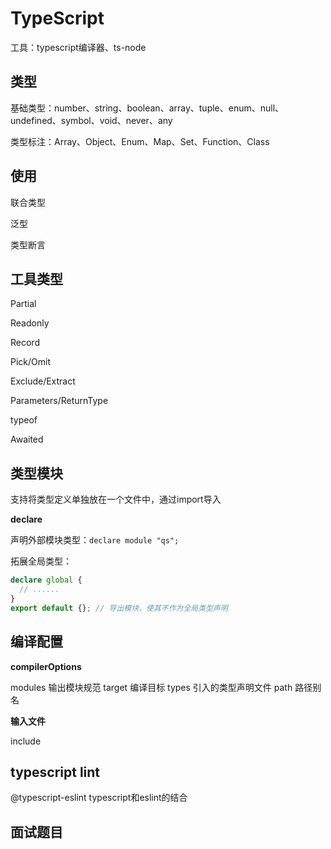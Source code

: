 # TypeScript

工具：typescript编译器、ts-node

## 类型

基础类型：number、string、boolean、array、tuple、enum、null、undefined、symbol、void、never、any

类型标注：Array、Object、Enum、Map、Set、Function、Class

## 使用

联合类型

泛型

类型断言

## 工具类型

Partial

Readonly

Record

Pick/Omit

Exclude/Extract

Parameters/ReturnType

typeof

Awaited

## 类型模块

支持将类型定义单独放在一个文件中，通过import导入

**declare**

声明外部模块类型：`declare module "qs";`

拓展全局类型：

```ts
declare global {
  // ......
}
export default {}; // 导出模块，使其不作为全局类型声明
```

## 编译配置

**compilerOptions**

modules 输出模块规范
target 编译目标
types 引入的类型声明文件
path 路径别名

**输入文件**

include

## typescript lint

@typescript-eslint typescript和eslint的结合

## 面试题目



